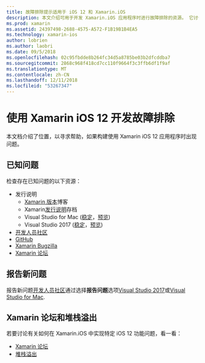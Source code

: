```yaml
---
title: 故障排除提示适用于 iOS 12 和 Xamarin.iOS
description: 本文介绍可用于开发 Xamarin.iOS 应用程序时进行故障排除的资源。 它讨论了报告新问题和其他疑难解答资源的已知的问题。
ms.prod: xamarin
ms.assetid: 24397498-2688-4575-A572-F1B19B1B4EA5
ms.technology: xamarin-ios
author: lobrien
ms.author: laobri
ms.date: 09/5/2018
ms.openlocfilehash: 02c95fbdde8b264fc34d5a8785be03b2dfcddba7
ms.sourcegitcommit: 2868c968f418cd7cc110f9664f3c3ffb6df1f9af
ms.translationtype: MT
ms.contentlocale: zh-CN
ms.lasthandoff: 12/11/2018
ms.locfileid: "53267347"
---
```

# <a name="troubleshooting-ios-12-development-with-xamarin"></a>使用 Xamarin iOS 12 开发故障排除

本文档介绍了位置，以寻求帮助，如果构建使用 Xamarin iOS 12 应用程序时出现问题。

## <a name="known-issues"></a>已知问题

检查存在已知问题的以下资源：

- 发行说明
    - [Xamarin 版本](http://releases.xamarin.com/)博客
    - Xamarin[发行说明](https://docs.microsoft.com/xamarin/ios/release-notes/)存档
    - Visual Studio for Mac ([稳定](https://docs.microsoft.com/visualstudio/releasenotes/vs2017-mac-relnotes)，[预览](https://docs.microsoft.com/visualstudio/releasenotes/vs2017-mac-preview-relnotes))
    - Visual Studio 2017 ([稳定](https://docs.microsoft.com/visualstudio/releasenotes/vs2017-relnotes)，[预览](https://docs.microsoft.com/visualstudio/releasenotes/vs2017-preview-relnotes))
- [开发人员社区](https://developercommunity.visualstudio.com/search.html)
- [GitHub](https://github.com/xamarin/xamarin-macios/issues)
- [Xamarin Bugzilla](https://bugzilla.xamarin.com/query.cgi?product=iOS)
- [Xamarin 论坛](https://forums.xamarin.com/categories/ios)

## <a name="report-a-new-issue"></a>报告新问题

报告新问题[开发人员社区](https://developercommunity.visualstudio.com/spaces/8/index.html)通过选择**报告问题**选项[Visual Studio 2017](https://docs.microsoft.com/visualstudio/ide/how-to-report-a-problem-with-visual-studio-2017)或[Visual Studio for Mac](https://docs.microsoft.com/visualstudio/mac/report-a-problem).

## <a name="xamarin-forums-and-stack-overflow"></a>Xamarin 论坛和堆栈溢出

若要讨论有关如何在 Xamarin.iOS 中实现特定 iOS 12 功能问题，看一看：

- [Xamarin 论坛](http://forums.xamarin.com/categories/ios)
- [堆栈溢出](http://stackoverflow.com/search?tab=newest&q=xamarin)
